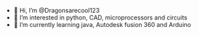 - 👋 Hi, I’m @Dragonsarecool123
- 👀 I’m interested in python, CAD, microprocessors and circuits
- 🌱 I’m currently learning java, Autodesk fusion 360 and Arduino

<!---
Dragonsarecool123/Dragonsarecool123 is a ✨ special ✨ repository because its `README.md` (this file) appears on your GitHub profile.
You can click the Preview link to take a look at your changes.
--->
